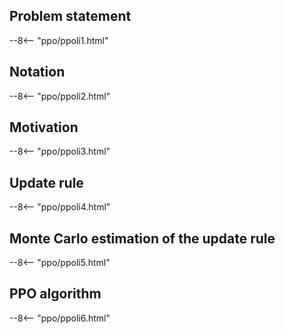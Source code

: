 ## Problem statement
--8<-- "ppo/ppoli1.html"

## Notation
--8<-- "ppo/ppoli2.html"

## Motivation
--8<-- "ppo/ppoli3.html"

## Update rule
--8<-- "ppo/ppoli4.html"

## Monte Carlo estimation of the update rule
--8<-- "ppo/ppoli5.html"

## PPO algorithm
--8<-- "ppo/ppoli6.html"

